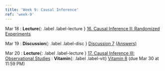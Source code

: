```yaml
---
title: 'Week 9: Causal Inference'
ref: 'week-9'
---
```


Mar 18
: **Lecture**{: .label .label-lecture } [16. Causal Inference II: Randomized Experiments](lecture/lec16)

Mar 19
: **Discussion**{: .label .label-disc } [Discussion 7](https://drive.google.com/file/d/1-DSVP9mnbm8xI0Mzxl5DsccbdZRCHIKP/view?usp=sharing) [(Answers)](https://drive.google.com/file/d/1yRMIcjBwP26_vMyQqnagQfMIc-N1ToIf/view?usp=sharing)

Mar 20
: **Lecture**{: .label .label-lecture } [17. Causal Inference III: Observational Studies](lecture/lec17)
: **Vitamin**{: .label .label-vit} [Vitamin 8](https://www.gradescope.com/courses/959999/assignments/5955645) (due Mar 30 at 11:59 PM)
